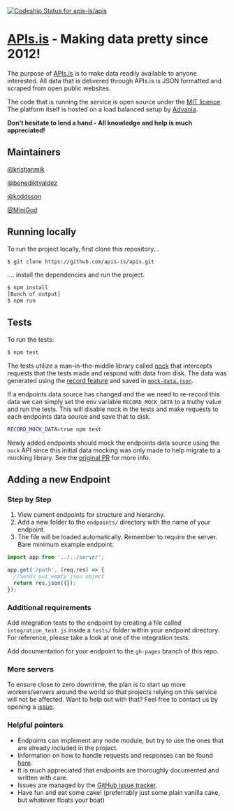 [ ![Codeship Status for apis-is/apis](https://codeship.com/projects/7c0ce5a0-9901-0132-893b-365d53813970/status?branch=master)](https://codeship.com/projects/63542)
# [APIs.is](http://apis.is) - Making data pretty since 2012!

The purpose of [APIs.is](http://apis.is) is to make data readily available to anyone interested. All data that is delivered through APIs.is is JSON formatted and scraped from open public websites.

The code that is running the service is open source under the [MIT licence](https://en.wikipedia.org/wiki/MIT_License). The platform itself is hosted on a load balanced setup by [Advania](https://www.advania.com/).

**Don't hesitate to lend a hand - All knowledge and help is much appreciated!**

## Maintainers

[@kristjanmik](https://github.com/kristjanmik/)

[@benediktvaldez](https://github.com/benediktvaldez/)

[@koddsson](https://github.com/koddsson/)

[@MiniGod](https://github.com/minigod/)

## Running locally

To run the project locally, first clone this repository...
```sh
$ git clone https://github.com/apis-is/apis.git
```

.... install the dependencies and run the project.

```sh
$ npm install
[Bunch of output]
$ npm run
```

## Tests

To run the tests:
```sh
$ npm test
```

The tests utilize a man-in-the-middle library called [nock](https://github.com/node-nock/nock) that
intercepts requests that the tests made and respond with data from disk. The data was generated using
the [record feature](https://github.com/node-nock/nock#recording) and saved in [`mock-data.json`](mock-data.json).

If a endpoints data source has changed and the we need to re-record this data we can simply set the
env variable `RECORD_MOCK_DATA` to a truthy value and run the tests. This will disable nock in the tests
and make requests to each endpoints data source and save that to disk.

```sh
RECORD_MOCK_DATA=true npm test
```

Newly added endpoints should mock the endpoints data source using the `nock` API since this initial
data mocking was only made to help migrate to a mocking library. See the [original PR](https://github.com/apis-is/apis/pull/376)
for more info.

## Adding a new Endpoint

### Step by Step

1. View current endpoints for structure and hierarchy.
2. Add a new folder to the `endpoints/` directory with the name of your endpoint.
3. The file will be loaded automatically. Remember to require the server. Bare minimum example endpoint:

```javascript
import app from '../../server';

app.get('/path', (req,res) => {
  //Sends out empty json object
  return res.json({});
});
```

### Additional requirements

Add integration tests to the endpoint by creating a file called `integration_test.js` inside a `tests/` folder within your endpoint directory. For reference, please take a look at one of the integration tests.

Add documentation for your endpoint to the `gh-pages` branch of this repo.

### More servers

To ensure close to zero downtime, the plan is to start up more workers/servers around the world so that projects relying on this service will not be affected. Want to help out with that? Feel free to contact us by opening a [issue](https://github.com/apis-is/apis/issues/new).

### Helpful pointers

- Endpoints can implement any node module, but try to use the ones that are already included in the project.
- Information on how to handle requests and responses can be found [here](http://expressjs.com/api.html).
- It is much appreciated that endpoints are thoroughly documented and written with care.
- Issues are managed by the [GitHub issue tracker](https://github.com/apis-is/apis/issues).
- Have fun and eat some cake! (preferrably just some plain vanilla cake, but whatever floats your boat)
